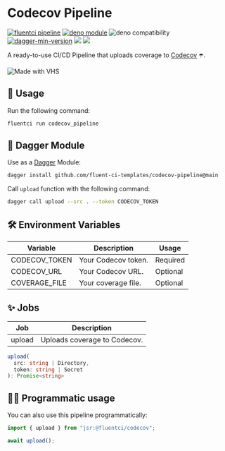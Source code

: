 # Codecov Pipeline

[![fluentci pipeline](https://shield.fluentci.io/x/codecov_pipeline)](https://pkg.fluentci.io/codecov_pipeline)
[![deno module](https://shield.deno.dev/x/codecov_pipeline)](https://deno.land/x/codecov_pipeline)
![deno compatibility](https://shield.deno.dev/deno/^1.41)
[![dagger-min-version](https://shield.fluentci.io/dagger/v0.11.7)](https://dagger.io)
[![](https://jsr.io/badges/@fluentci/codecov)](https://jsr.io/@fluentci/codecov)
[![](https://img.shields.io/codecov/c/gh/fluent-ci-templates/codecov-pipeline)](https://codecov.io/gh/fluent-ci-templates/codecov-pipeline)

A ready-to-use CI/CD Pipeline that uploads coverage to [Codecov](https://about.codecov.io/) ☂️.

![Made with VHS](https://vhs.charm.sh/vhs-bEdRHI7ddO3h0UffaWJWd.gif)

## 🚀 Usage

Run the following command:

```bash
fluentci run codecov_pipeline
```

## 🧩 Dagger Module

Use as a [Dagger](https://dagger.io) Module:

```bash
dagger install github.com/fluent-ci-templates/codecov-pipeline@main
```

Call `upload` function with the following command:

```bash
dagger call upload --src . --token CODECOV_TOKEN
```

## 🛠️ Environment Variables

| Variable      | Description         | Usage    |
|---------------|---------------------|----------|
| CODECOV_TOKEN | Your Codecov token. | Required |
| CODECOV_URL   | Your Codecov URL.   | Optional |
| COVERAGE_FILE | Your coverage file. | Optional |

## ✨ Jobs

| Job     | Description                      |
|---------|----------------------------------|
| upload  | Uploads coverage to Codecov.     |

```typescript
upload(
  src: string | Directory,
  token: string | Secret
): Promise<string>
```

## 👨‍💻 Programmatic usage

You can also use this pipeline programmatically:

```typescript
import { upload } from "jsr:@fluentci/codecov";

await upload();
```
